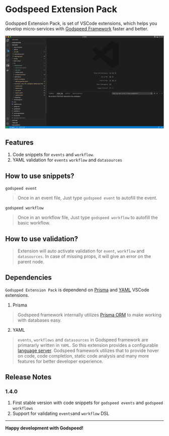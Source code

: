 # Godspeed Extension Pack
Godspped Extension Pack, is set of VSCode extensions, which helps you develop micro-services with [Godspeed Framework](https://www.godspeed.systems/) faster and better.

![preview](images/godspeed.gif "Using the extension")

## Features
1. Code snippets for `events` and `workflow`.
2. YAML validation for `events` `workflow` and `datasources`

## How to use snippets?
`godspeed event`
> Once in an event file, Just type `godspeed event` to autofill the event.

`godspeed workflow`
> Once in an workflow file, Just type `godspeed workflow` to autofill the basic workflow.

## How to use validation?
> Extension will auto activate validation for `event`, `workflow` and `datasources`. In case of missing props, it will give an error on the parent node.

## Dependencies
`Godspped Extension Pack` is dependend on [Prisma](https://marketplace.visualstudio.com/items?itemName=Prisma.prisma) and [YAML](https://marketplace.visualstudio.com/items?itemName=redhat.vscode-yaml) VSCode extensions.

1. Prisma
> Godspeed framework internally utilizes [Prisma ORM](https://www.prisma.io/) to make working with databases easy.

2. YAML
> `events`, `workflows` and `datasources` in Godspeed framework are primararly written in `YAML`. So this extension provides a configurable [language server](https://microsoft.github.io/language-server-protocol/). Godspeed framework utilizes that to provide hover on code, code completion, static code analysis and many more features for better developer experience.


## Release Notes

### 1.4.0

1. First stable version with code snippets for `godspeed events` and `godspeed workflows`
2. Support for validating `events`and `workflow` DSL

---

**Happy development with Godspeed!**
